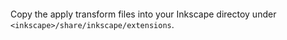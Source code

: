 ####


Copy the apply transform files into your Inkscape directoy under `<inkscape>/share/inkscape/extensions`.